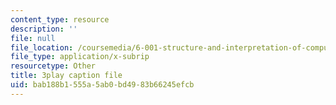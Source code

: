 ```yaml
---
content_type: resource
description: ''
file: null
file_location: /coursemedia/6-001-structure-and-interpretation-of-computer-programs-spring-2005/bab188b1555a5ab0bd4983b66245efcb_aAlR3cezPJg.vtt
file_type: application/x-subrip
resourcetype: Other
title: 3play caption file
uid: bab188b1-555a-5ab0-bd49-83b66245efcb
---
```

